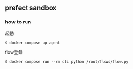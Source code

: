 ## prefect sandbox

### how to run

起動

```shell
$ docker compose up agent
```

flow登録


```shell
$ docker compose run --rm cli python /root/flows/flow.py
```

